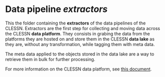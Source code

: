 # Data pipeline *extractors*
This the folder containing the **extractors** of the data pipelines of the CLESSN.  Extractors are the first step for collecting and moving data across the CLESSN **data platform**.  They consists in grabing the data from the platforms they are hosted on and store them in the CLESSN **data lake** as they are, without any transformation, while tagging them with meta data.

The meta data applied to the objects stored in the data lake are a way to retrieve them in bulk for further processing.

For more information on the CLESSN data platform, see [this document](https://github.com/clessn/diagrams/blob/master/infra/TargetDataPlatformCLESSN.drawio.pdf).

